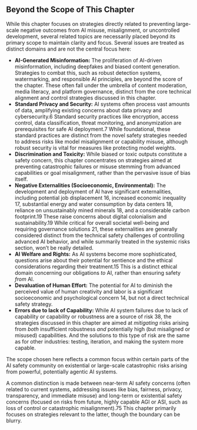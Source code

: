 ## **Beyond the Scope of This Chapter**

While this chapter focuses on strategies directly related to preventing large-scale negative outcomes from AI misuse, misalignment, or uncontrolled development, several related topics are necessarily placed beyond its primary scope to maintain clarity and focus. Several issues are treated as distinct domains and are not the central focus here:

- **AI-Generated Misinformation:** The proliferation of AI-driven misinformation, including deepfakes and biased content generation. Strategies to combat this, such as robust detection systems, watermarking, and responsible AI principles, are beyond the score of the chapter. These often fall under the umbrella of content moderation, media literacy, and platform governance, distinct from the core technical alignment and control strategies discussed in this chapter.
- **Standard Privacy and Security:** AI systems often process vast amounts of data, amplifying existing concerns about data privacy and cybersecurity.6 Standard security practices like encryption, access control, data classification, threat monitoring, and anonymization are prerequisites for safe AI deployment.7 While foundational, these standard practices are distinct from the novel safety strategies needed to address risks like model misalignment or capability misuse, although robust security is vital for measures like protecting model weights.
- **Discrimination and Toxicity:** While biased or toxic outputs constitute a safety concern, this chapter concentrates on strategies aimed at preventing catastrophic failures or misuse stemming from advanced capabilities or goal misalignment, rather than the pervasive issue of bias itself.
- **Negative Externalities (Socioeconomic, Environmental):** The development and deployment of AI have significant externalities, including potential job displacement 16, increased economic inequality 17, substantial energy and water consumption by data centers 18, reliance on unsustainably mined minerals 18, and a considerable carbon footprint.19 These raise concerns about digital colonialism and sustainability.19 While critical for overall societal well-being and requiring governance solutions 21, these externalities are generally considered distinct from the technical safety challenges of controlling advanced AI behavior, and while summarily treated in the systemic risks section, won’t be really detailed.
- **AI Welfare and Rights:** As AI systems become more sophisticated, questions arise about their potential for sentience and the ethical considerations regarding their treatment.15 This is a distinct ethical domain concerning our obligations *to* AI, rather than ensuring safety *from* AI.
- **Devaluation of Human Effort:** The potential for AI to diminish the perceived value of human creativity and labor is a significant socioeconomic and psychological concern 14, but not a direct technical safety strategy.
- **Errors due to lack of Capability:** While AI system failures due to lack of capability or capability or robustness are a source of risk 38, the strategies discussed in this chapter are aimed at *mitigating* risks arising from *both* insufficient robustness *and* potentially high (but misaligned or misused) capabilities. And the solutions to this type of risk are the same as for other industries: testing, iteration, and making the system more capable.

The scope chosen here reflects a common focus within certain parts of the AI safety community on existential or large-scale catastrophic risks arising from powerful, potentially agentic AI systems.

A common distinction is made between near-term AI safety concerns (often related to current systems, addressing issues like bias, fairness, privacy, transparency, and immediate misuse) and long-term or existential safety concerns (focused on risks from future, highly capable AGI or ASI, such as loss of control or catastrophic misalignment).75 This chapter primarily focuses on strategies relevant to the latter, though the boundary can be blurry.